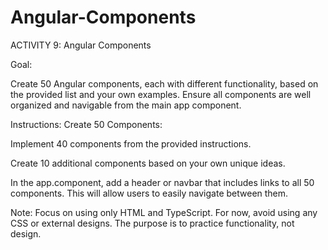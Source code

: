 # Angular-Components
ACTIVITY 9: Angular Components

Goal:

Create 50 Angular components, each with different functionality, based on the provided list and your own examples. Ensure all components are well organized and navigable from the main app component.

Instructions:
Create 50 Components:

Implement 40 components from the provided instructions.

Create 10 additional components based on your own unique ideas.

In the app.component, add a header or navbar that includes links to all 50 components. This will allow users to easily navigate between them.

Note: Focus on using only HTML and TypeScript. For now, avoid using any CSS or external designs. The purpose is to practice functionality, not design.
